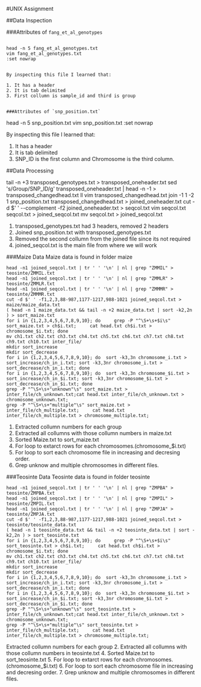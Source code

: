 #UNIX Assignment

##Data Inspection

###Attributes of `fang_et_al_genotypes`

```

head -n 5 fang_et_al_genotypes.txt
vim fang_et_al_genotypes.txt
:set nowrap


By inspecting this file I learned that:

1. It has a header
2. It is tab delimited
3. First collumn is sample_id and third is group


###Attributes of `snp_position.txt`

```
head -n 5 snp_position.txt
vim snp_position.txt
:set nowrap

By inspecting this file I learned that:

1. It has a header
2. It is tab delimited
3. SNP_ID is the first column and Chromosome is the third column.



##Data Processing

tail -n +3 transposed_genotypes.txt > transposed_oneheader.txt
sed 's/Group/SNP_ID/g' transposed_oneheader.txt | head -n -1 > transposed_changedhead.txt
ll
vim transposed_changedhead.txt
join -1 1 -2 1 snp_position.txt transposed_changedhead.txt > joined_oneheader.txt
cut -d $' ' --complement -f2 joined_oneheader.txt > seqcol.txt
 vim seqcol.txt
 seqcol.txt > joined_seqcol.txt
 mv seqcol.txt > joined_seqcol.txt

 1. transposed_genotypes.txt had 3 headers, removed 2 headers
 2. Joined snp_position.txt with transposed_genotypes.txt
 3. Removed the second collumn from the joined file since its not required
 4. joined_seqcol.txt is the main file from where we will work

###Maize Data
Maize data is found in folder maize

```
head -n1 joined_seqcol.txt | tr ' ' '\n' | nl | grep "ZMMIL" > teosinte/ZMMIL.txt
head -n1 joined_seqcol.txt | tr ' ' '\n' | nl | grep "ZMMLR" > teosinte/ZMMLR.txt
head -n1 joined_seqcol.txt | tr ' ' '\n' | nl | grep "ZMMMR" > teosinte/ZMMMR.txt
cut -d $' ' -f1,2,3,88-987,1177-1217,988-1021 joined_seqcol.txt > maize/maize_data.txt
( head -n 1 maize_data.txt && tail -n +2 maize_data.txt | sort -k2,2n ) > sort_maize.txt
for i in {1,2,3,4,5,6,7,8,9,10}; do     grep -P "^\S+\s+$i\s" sort_maize.txt > ch$i.txt;     cat head.txt ch$i.txt > chromosome_$i.txt; done
mv ch1.txt ch2.txt ch3.txt ch4.txt ch5.txt ch6.txt ch7.txt ch8.txt ch9.txt ch10.txt inter_file/
mkdir sort_increase
mkdir sort_decrease
for i in {1,2,3,4,5,6,7,8,9,10}; do  sort -k3,3n chromosome_i.txt > sort_increase/ch_in_i.txt; sort -k3,3nr chromosome_i.txt > sort_decrease/ch_in_i.txt; done
for i in {1,2,3,4,5,6,7,8,9,10}; do  sort -k3,3n chromosome_$i.txt > sort_increase/ch_in_$i.txt; sort -k3,3nr chromosome_$i.txt > sort_decrease/ch_in_$i.txt; done
grep -P "^\S+\s+"unknown"\s" sort_maize.txt > inter_file/ch_unknown.txt;cat head.txt inter_file/ch_unknown.txt > chromosome_unknown.txt;
grep -P "^\S+\s+"multiple"\s" sort_maize.txt > inter_file/ch_multiple.txt;     cat head.txt inter_file/ch_multiple.txt > chromosome_multiple.txt;
```

1. Extracted collumn numbers for each group
2. Extracted all collumns with those collumn numbers in maize.txt
4. Sorted Maize.txt to sort_maize.txt
5. For loop to extarct rows for each chromosomes.(chromosome_$i.txt)
6. For loop to sort each chromosome file in increasing and decresing order.
7. Grep unknow and multiple chromosomes in different files.


###Teosinte Data
Teosinte data is found in folder teosinte
```
head -n1 joined_seqcol.txt | tr ' ' '\n' | nl | grep "ZMPBA" > teosinte/ZMPBA.txt
head -n1 joined_seqcol.txt | tr ' ' '\n' | nl | grep "ZMPIL" > teosinte/ZMPIL.txt
head -n1 joined_seqcol.txt | tr ' ' '\n' | nl | grep "ZMPJA" > teosinte/ZMPJA.txt
cut -d $' ' -f1,2,3,88-987,1177-1217,988-1021 joined_seqcol.txt > teosinte/teosinte_data.txt
( head -n 1 teosinte_data.txt && tail -n +2 teosinte_data.txt | sort -k2,2n ) > sort_teosinte.txt
for i in {1,2,3,4,5,6,7,8,9,10}; do     grep -P "^\S+\s+$i\s" sort_teosinte.txt > ch$i.txt;     cat head.txt ch$i.txt > chromosome_$i.txt; done
mv ch1.txt ch2.txt ch3.txt ch4.txt ch5.txt ch6.txt ch7.txt ch8.txt ch9.txt ch10.txt inter_file/
mkdir sort_increase
mkdir sort_decrease
for i in {1,2,3,4,5,6,7,8,9,10}; do  sort -k3,3n chromosome_i.txt > sort_increase/ch_in_i.txt; sort -k3,3nr chromosome_i.txt > sort_decrease/ch_in_i.txt; done
for i in {1,2,3,4,5,6,7,8,9,10}; do  sort -k3,3n chromosome_$i.txt > sort_increase/ch_in_$i.txt; sort -k3,3nr chromosome_$i.txt > sort_decrease/ch_in_$i.txt; done
grep -P "^\S+\s+"unknown"\s" sort_teosinte.txt > inter_file/ch_unknown.txt;cat head.txt inter_file/ch_unknown.txt > chromosome_unknown.txt;
grep -P "^\S+\s+"multiple"\s" sort_teosinte.txt > inter_file/ch_multiple.txt;     cat head.txt inter_file/ch_multiple.txt > chromosome_multiple.txt;

```

 Extracted collumn numbers for each group
2. Extracted all collumns with those collumn numbers in teosinte.txt
4. Sorted Maize.txt to sort_teosinte.txt
5. For loop to extarct rows for each chromosomes.(chromosome_$i.txt)
6. For loop to sort each chromosome file in increasing and decresing order.
7. Grep unknow and multiple chromosomes in different files.